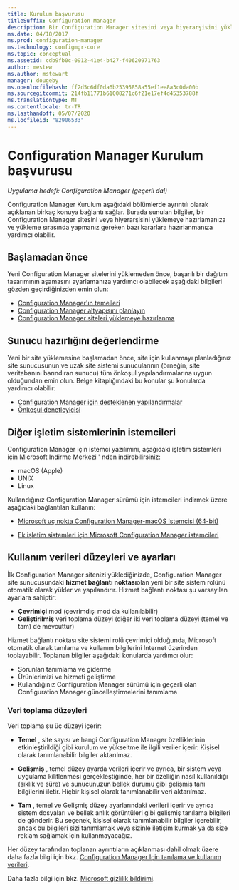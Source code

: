 ```yaml
---
title: Kurulum başvurusu
titleSuffix: Configuration Manager
description: Bir Configuration Manager sitesini veya hiyerarşisini yüklemeye hazırlanmanıza yardımcı olması için bu başvuruyu gözden geçirin.
ms.date: 04/18/2017
ms.prod: configuration-manager
ms.technology: configmgr-core
ms.topic: conceptual
ms.assetid: cdb9fb0c-0912-41e4-b427-f40620971763
author: mestew
ms.author: mstewart
manager: dougeby
ms.openlocfilehash: ff2d5c6df0da6b25395858a55ef1ee8a3c0da00b
ms.sourcegitcommit: 214fb11771b61008271c6f21e17ef4d45353788f
ms.translationtype: MT
ms.contentlocale: tr-TR
ms.lasthandoff: 05/07/2020
ms.locfileid: "82906533"
---
```

# <a name="reference-for-configuration-manager-setup"></a>Configuration Manager Kurulum başvurusu

*Uygulama hedefi: Configuration Manager (geçerli dal)*

Configuration Manager Kurulum aşağıdaki bölümlerde ayrıntılı olarak açıklanan birkaç konuya bağlantı sağlar. Burada sunulan bilgiler, bir Configuration Manager sitesini veya hiyerarşisini yüklemeye hazırlamanıza ve yükleme sırasında yapmanız gereken bazı kararlara hazırlanmanıza yardımcı olabilir.  


##  <a name="before-you-begin"></a><a name="bkmk_start"></a>Başlamadan önce  
Yeni Configuration Manager sitelerini yüklemeden önce, başarılı bir dağıtım tasarımının aşamasını ayarlamanıza yardımcı olabilecek aşağıdaki bilgileri gözden geçirdiğinizden emin olun:  

-   [Configuration Manager'ın temelleri](../../../../core/understand/fundamentals.md)  
-   [Configuration Manager altyapısını planlayın](../../../plan-design/network/configure-firewalls-ports-domains.md)  
-   [Configuration Manager siteleri yüklemeye hazırlanma](prepare-to-install-sites.md)  

##  <a name="assess-server-readiness"></a><a name="bkmk_assess"></a>Sunucu hazırlığını değerlendirme  
Yeni bir site yüklemesine başlamadan önce, site için kullanmayı planladığınız site sunucusunun ve uzak site sistemi sunucularının (örneğin, site veritabanını barındıran sunucu) tüm önkoşul yapılandırmalarına uygun olduğundan emin olun. Belge kitaplığındaki bu konular şu konularda yardımcı olabilir:  

-   [Configuration Manager için desteklenen yapılandırmalar](../../../../core/plan-design/configs/supported-configurations.md)  
-   [Önkoşul denetleyicisi](prerequisite-checker.md)  

##  <a name="clients-for-additional-operating-systems"></a><a name="bkmk_Addclients"></a> Diğer işletim sistemlerinin istemcileri  
Configuration Manager için istemci yazılımını, aşağıdaki işletim sistemleri için Microsoft Indirme Merkezi ' nden indirebilirsiniz:  

- macOS (Apple)
- UNIX
- Linux

Kullandığınız Configuration Manager sürümü için istemcileri indirmek üzere aşağıdaki bağlantıları kullanın:  

- [Microsoft uç nokta Configuration Manager-macOS Istemcisi (64-bit)](https://www.microsoft.com/download/details.aspx?id=100850)

- [Ek işletim sistemleri için Microsoft Configuration Manager istemcileri](https://www.microsoft.com/download/details.aspx?id=47719)

##  <a name="usage-data-levels-and-settings"></a><a name="bkmk_usage"></a> Kullanım verileri düzeyleri ve ayarları  
İlk Configuration Manager sitenizi yüklediğinizde, Configuration Manager site sunucusundaki **hizmet bağlantı noktası**olan yeni bir site sistem rolünü otomatik olarak yükler ve yapılandırır. Hizmet bağlantı noktası şu varsayılan ayarlara sahiptir:  

-   **Çevrimiçi** mod (çevrimdışı mod da kullanılabilir)  
-   **Geliştirilmiş** veri toplama düzeyi (diğer iki veri toplama düzeyi (temel ve tam) de mevcuttur)  

Hizmet bağlantı noktası site sistemi rolü çevrimiçi olduğunda, Microsoft otomatik olarak tanılama ve kullanım bilgilerini Internet üzerinden toplayabilir. Toplanan bilgiler aşağıdaki konularda yardımcı olur:  

-   Sorunları tanımlama ve giderme  
-   Ürünlerimizi ve hizmeti geliştirme  
-   Kullandığınız Configuration Manager sürümü için geçerli olan Configuration Manager güncelleştirmelerini tanımlama  

### <a name="levels-of-data-collection"></a>Veri toplama düzeyleri  
Veri toplama şu üç düzeyi içerir:

-   **Temel** , site sayısı ve hangi Configuration Manager özelliklerinin etkinleştirildiği gibi kurulum ve yükseltme ile ilgili veriler içerir. Kişisel olarak tanımlanabilir bilgiler aktarılmaz.  

-   **Gelişmiş** , temel düzey ayarda verileri içerir ve ayrıca, bir sistem veya uygulama kilitlenmesi gerçekleştiğinde, her bir özelliğin nasıl kullanıldığı (sıklık ve süre) ve sunucunuzun bellek durumu gibi gelişmiş tanı bilgilerini iletir. Hiçbir kişisel olarak tanımlanabilir veri aktarılmaz.  

-   **Tam** , temel ve Gelişmiş düzey ayarlarındaki verileri içerir ve ayrıca sistem dosyaları ve bellek anlık görüntüleri gibi gelişmiş tanılama bilgileri de gönderir. Bu seçenek, kişisel olarak tanımlanabilir bilgiler içerebilir, ancak bu bilgileri sizi tanımlamak veya sizinle iletişim kurmak ya da size reklam sağlamak için kullanmayacağız.  

Her düzey tarafından toplanan ayrıntıların açıklanması dahil olmak üzere daha fazla bilgi için bkz. [Configuration Manager Için tanılama ve kullanım verileri](../../../../core/plan-design/diagnostics/diagnostics-and-usage-data.md).  

Daha fazla bilgi için bkz. [Microsoft gizlilik bildirimi](https://privacy.microsoft.com/privacystatement).
